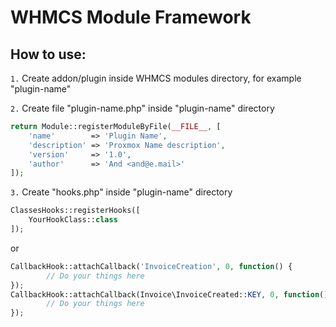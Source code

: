 # WHMCS Module Framework

## How to use:
`1.` Create addon/plugin inside WHMCS modules directory, for example "plugin-name"

`2.` Create file "plugin-name.php" inside "plugin-name" directory
```php
return Module::registerModuleByFile(__FILE__, [
    'name'        => 'Plugin Name',
    'description' => 'Proxmox Name description',
    'version'     => '1.0',
    'author'      => 'And <and@e.mail>'
]);
```
`3.` Create "hooks.php" inside "plugin-name" directory

```php
ClassesHooks::registerHooks([
    YourHookClass::class
]);
```

or 
```php
CallbackHook::attachCallback('InvoiceCreation', 0, function() {
        // Do your things here
});
CallbackHook::attachCallback(Invoice\InvoiceCreated::KEY, 0, function() {
        // Do your things here
});
```
